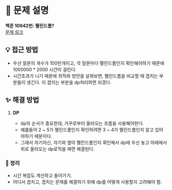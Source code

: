 # 📌 문제 설명

**백준 10942번: 팰린드롬?**  
[문제 링크](https://www.acmicpc.net/problem/10942)

## 💡 접근 방법

- 우선 질문의 개수가 100만개이고, 각 질문마다 팰린드롬인지 확인해야하기 때문에 1000000 \* 2000 시간이 걸린다.
- 시간초과가 나기 때문에 최적화 방안을 살펴보면, 팰린드롬을 비교할 때 겹치는 부분들이 생긴다. 이 겹치는 부분을 dp처리하면 되겠다.

## ✨ 해결 방법

1. **DP**

   - dp의 순서가 중요한데, 거꾸로부터 올라오는 흐름을 사용해야한다.
   - 예를들어 2 ~ 5가 팰린드롬인지 확인하려면 3 ~ 4가 팰린드롬인지 알고 있어야하기 때문이다.
   - 그래서 자기자신, 자기와 옆이 팰린드롬인지 확인해서 dp에 우선 놓고 아래에서 위로 올라오는 dp로직을 짜면 해결된다.

### 📌 정리

- 시간 복잡도 계산하고 들어가기.
- 어디서 겹치고, 겹치는 문제를 해결하기 위해 dp를 어떻게 사용할지 고려해야 함.
